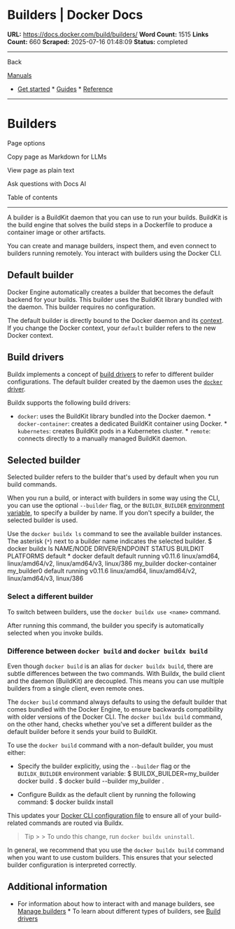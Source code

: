 # Builders | Docker Docs

**URL:** https://docs.docker.com/build/builders/
**Word Count:** 1515
**Links Count:** 660
**Scraped:** 2025-07-16 01:48:09
**Status:** completed

---

Back

[Manuals](https://docs.docker.com/manuals/)

  * [Get started](https://docs.docker.com/get-started/)   * [Guides](https://docs.docker.com/guides/)   * [Reference](https://docs.docker.com/reference/)

* * *

# Builders

Page options

Copy page as Markdown for LLMs

View page as plain text

Ask questions with Docs AI

Table of contents

* * *

A builder is a BuildKit daemon that you can use to run your builds. BuildKit is the build engine that solves the build steps in a Dockerfile to produce a container image or other artifacts.

You can create and manage builders, inspect them, and even connect to builders running remotely. You interact with builders using the Docker CLI.

## Default builder

Docker Engine automatically creates a builder that becomes the default backend for your builds. This builder uses the BuildKit library bundled with the daemon. This builder requires no configuration.

The default builder is directly bound to the Docker daemon and its [context](https://docs.docker.com/engine/manage-resources/contexts/). If you change the Docker context, your `default` builder refers to the new Docker context.

## Build drivers

Buildx implements a concept of [build drivers](https://docs.docker.com/build/builders/drivers/) to refer to different builder configurations. The default builder created by the daemon uses the [`docker` driver](https://docs.docker.com/build/builders/drivers/docker/).

Buildx supports the following build drivers:

  * `docker`: uses the BuildKit library bundled into the Docker daemon.   * `docker-container`: creates a dedicated BuildKit container using Docker.   * `kubernetes`: creates BuildKit pods in a Kubernetes cluster.   * `remote`: connects directly to a manually managed BuildKit daemon.

## Selected builder

Selected builder refers to the builder that's used by default when you run build commands.

When you run a build, or interact with builders in some way using the CLI, you can use the optional `--builder` flag, or the `BUILDX_BUILDER` [environment variable](https://docs.docker.com/build/building/variables/#buildx_builder), to specify a builder by name. If you don't specify a builder, the selected builder is used.

Use the `docker buildx ls` command to see the available builder instances. The asterisk \(`*`\) next to a builder name indicates the selected builder.               $ docker buildx ls     NAME/NODE       DRIVER/ENDPOINT      STATUS   BUILDKIT PLATFORMS     default *       docker       default       default              running  v0.11.6  linux/amd64, linux/amd64/v2, linux/amd64/v3, linux/386     my_builder      docker-container       my_builder0   default              running  v0.11.6  linux/amd64, linux/amd64/v2, linux/amd64/v3, linux/386     

### Select a different builder

To switch between builders, use the `docker buildx use <name>` command.

After running this command, the builder you specify is automatically selected when you invoke builds.

### Difference between `docker build` and `docker buildx build`

Even though `docker build` is an alias for `docker buildx build`, there are subtle differences between the two commands. With Buildx, the build client and the daemon \(BuildKit\) are decoupled. This means you can use multiple builders from a single client, even remote ones.

The `docker build` command always defaults to using the default builder that comes bundled with the Docker Engine, to ensure backwards compatibility with older versions of the Docker CLI. The `docker buildx build` command, on the other hand, checks whether you've set a different builder as the default builder before it sends your build to BuildKit.

To use the `docker build` command with a non-default builder, you must either:

  * Specify the builder explicitly, using the `--builder` flag or the `BUILDX_BUILDER` environment variable:                  $ BUILDX_BUILDER=my_builder docker build .         $ docker build --builder my_builder .         

  * Configure Buildx as the default client by running the following command:                  $ docker buildx install         

This updates your [Docker CLI configuration file](https://docs.docker.com/reference/cli/docker/#configuration-files) to ensure all of your build-related commands are routed via Buildx.

> Tip >  > To undo this change, run `docker buildx uninstall`.

In general, we recommend that you use the `docker buildx build` command when you want to use custom builders. This ensures that your selected builder configuration is interpreted correctly.

## Additional information

  * For information about how to interact with and manage builders, see [Manage builders](https://docs.docker.com/build/builders/manage/)   * To learn about different types of builders, see [Build drivers](https://docs.docker.com/build/builders/drivers/)